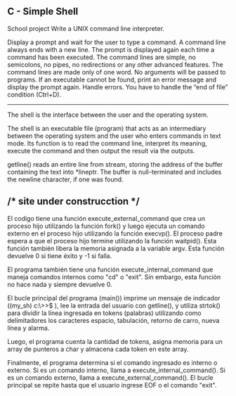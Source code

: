 ## C - Simple Shell		


School project 
Write a UNIX command line interpreter.


Display a prompt and wait for the user to type a command. A command line always ends with a new line.
The prompt is displayed again each time a command has been executed.
The command lines are simple, no semicolons, no pipes, no redirections or any other advanced features.
The command lines are made only of one word. No arguments will be passed to programs.
If an executable cannot be found, print an error message and display the prompt again.
Handle errors.
You have to handle the “end of file” condition (Ctrl+D).

-----------------------------------------------------------------------------------------------------------

The shell is the interface between the user and the operating system.

The shell is an executable file (program) that acts as an intermediary between the operating system and the user who enters commands in text mode.
Its function is to read the command line, interpret its meaning, execute the command and then output the result via the outputs.



getline() reads an entire line from stream, storing the address
       of the buffer containing the text into *lineptr.  The buffer is
       null-terminated and includes the newline character, if one was
       found.
  
  
  ## /* site under construcction */
			  
El codigo tiene una función execute_external_command que crea un proceso hijo utilizando la función fork() y luego ejecuta un comando externo en el proceso hijo utilizando la función execvp(). El proceso padre espera a que el proceso hijo termine utilizando la función waitpid(). Esta función también libera la memoria asignada a la variable argv. Esta función devuelve 0 si tiene éxito y -1 si falla.

El programa también tiene una función execute_internal_command que maneja comandos internos como "cd" o "exit". Sin embargo, esta función no hace nada y siempre devuelve 0.

El bucle principal del programa (main()) imprime un mensaje de indicador ((my_sh) c:\\>>$ ), lee la entrada del usuario con getline(), y utiliza strtok() para dividir la línea ingresada en tokens (palabras) utilizando como delimitadores los caracteres espacio, tabulación, retorno de carro, nueva línea y alarma.

Luego, el programa cuenta la cantidad de tokens, asigna memoria para un array de punteros a char y almacena cada token en este array.

Finalmente, el programa determina si el comando ingresado es interno o externo. Si es un comando interno, llama a execute_internal_command(). Si es un comando externo, llama a execute_external_command(). El bucle principal se repite hasta que el usuario ingrese EOF o el comando "exit".
			  
			  
		

